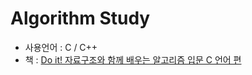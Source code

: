 # Algorithm Study
* 사용언어 : C / C++
* 책 : [Do it! 자료구조와 함께 배우는 알고리즘 입문 C 언어 편](http://www.yes24.com/Product/Goods/57798536)
